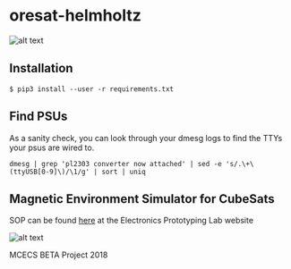 # oresat-helmholtz

![alt text](https://user-images.githubusercontent.com/33878769/50576984-cde2d900-0dd2-11e9-8117-1c2e21f85c7d.png)

## Installation

```shell
$ pip3 install --user -r requirements.txt
```

## Find PSUs

As a sanity check, you can look through your dmesg logs to find the TTYs your psus are wired to.
```
dmesg | grep 'pl2303 converter now attached' | sed -e 's/.\+\(ttyUSB[0-9]\)/\1/g' | sort | uniq
```

## Magnetic Environment Simulator for CubeSats

SOP can be found [here](http://psu-epl.github.io/doc/equip/testing/ETL/) at the Electronics Prototyping Lab website

![alt text](https://user-images.githubusercontent.com/33878769/48651456-dfe9f300-e9af-11e8-9a90-02227cccc314.jpg)

MCECS BETA Project 2018
